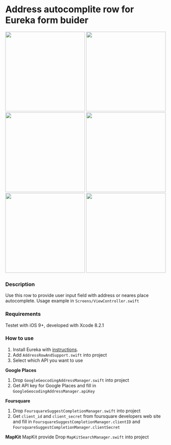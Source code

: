 # Address autocomplite row for Eureka form buider
<p align="center">
<img width="250" src="https://github.com/MadGeorge/EurekaAddressAutocompliteRow/raw/master/ReadmeResources/screencast.gif" /> <img width="250" src="https://github.com/MadGeorge/EurekaAddressAutocompliteRow/raw/master/ReadmeResources/scr1.jpg" /> <img width="250" src="https://github.com/MadGeorge/EurekaAddressAutocompliteRow/raw/master/ReadmeResources/scr2.jpg" />  <img width="250" src="https://github.com/MadGeorge/EurekaAddressAutocompliteRow/raw/master/ReadmeResources/scr3.jpg" />  <img width="250" src="https://github.com/MadGeorge/EurekaAddressAutocompliteRow/raw/master/ReadmeResources/scr4.jpg" />  <img width="250" src="https://github.com/MadGeorge/EurekaAddressAutocompliteRow/raw/master/ReadmeResources/scr5.jpg" />
</p>

### Description
Use this row to provide user input field with address or neares place autocomplete.
Usage example in `Screens/ViewController.swift`

### Requirements 
Testet with iOS 9+, developed with Xcode 8.2.1

### How to use
1. Install Eureka with [instructions](https://github.com/xmartlabs/Eureka#installation).
2. Add `AddressRowAndSupport.swift` into project
3. Select which API you want to use

**Google Places**
1. Drop `GoogleGeocodingAddressManager.swift` into project
2. Get API key for Google Places and fill in `GoogleGeocodingAddressManager.apiKey`

**Foursquare**
1. Drop `FoursquareSuggestCompletionManager.swift` into project
2. Get `client_id` and `client_secret` from foursquare developers web site and fill in `FoursquareSuggestCompletionManager.clientID` and `FoursquareSuggestCompletionManager.clientSecret`

**MapKit**
MapKit provide
Drop `MapKitSearchManager.swift` into project
